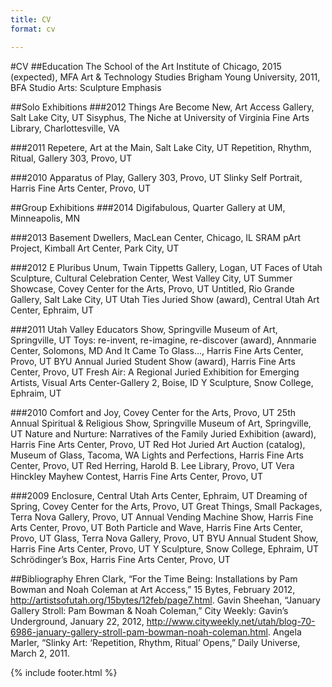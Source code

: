 ```yaml
---
title: CV
format: cv

---
```


#CV
##Education
The School of the Art Institute of Chicago, 2015 (expected), MFA Art & Technology Studies
Brigham Young University, 2011, BFA Studio Arts: Sculpture Emphasis

##Solo Exhibitions
###2012	
Things Are Become New, Art Access Gallery, Salt Lake City, UT
Sisyphus, The Niche at University of Virginia Fine Arts Library, Charlottesville, VA

###2011	
Repetere, Art at the Main, Salt Lake City, UT
Repetition, Rhythm, Ritual, Gallery 303, Provo, UT

###2010	
Apparatus of Play, Gallery 303, Provo, UT
Slinky Self Portrait, Harris Fine Arts Center, Provo, UT

##Group Exhibitions
###2014	
Digifabulous, Quarter Gallery at UM, Minneapolis, MN

###2013	
Basement Dwellers, MacLean Center, Chicago, IL
SRAM pArt Project, Kimball Art Center, Park City, UT

###2012	
E Pluribus Unum, Twain Tippetts Gallery, Logan, UT
Faces of Utah Sculpture, Cultural Celebration Center, West Valley City, UT
Summer Showcase, Covey Center for the Arts, Provo, UT
Untitled, Rio Grande Gallery, Salt Lake City, UT
Utah Ties Juried Show (award), Central Utah Art Center, Ephraim, UT

###2011	
Utah Valley Educators Show, Springville Museum of Art, Springville, UT
Toys: re-invent, re-imagine, re-discover (award), Annmarie Center, Solomons, MD
And It Came To Glass..., Harris Fine Arts Center, Provo, UT
BYU Annual Juried Student Show (award), Harris Fine Arts Center, Provo, UT
Fresh Air: A Regional Juried Exhibition for Emerging Artists, Visual Arts Center-Gallery 2, Boise, ID
Y Sculpture, Snow College, Ephraim, UT

###2010	
Comfort and Joy, Covey Center for the Arts, Provo, UT
25th Annual Spiritual & Religious Show, Springville Museum of Art, Springville, UT
Nature and Nurture: Narratives of the Family Juried Exhibition (award), Harris Fine Arts Center, Provo, UT
Red Hot Juried Art Auction (catalog), Museum of Glass, Tacoma, WA
Lights and Perfections, Harris Fine Arts Center, Provo, UT
Red Herring, Harold B. Lee Library, Provo, UT
Vera Hinckley Mayhew Contest, Harris Fine Arts Center, Provo, UT

###2009	
Enclosure, Central Utah Arts Center, Ephraim, UT
Dreaming of Spring, Covey Center for the Arts, Provo, UT
Great Things, Small Packages, Terra Nova Gallery, Provo, UT
Annual Vending Machine Show, Harris Fine Arts Center, Provo, UT
Both Particle and Wave, Harris Fine Arts Center, Provo, UT
Glass, Terra Nova Gallery, Provo, UT
BYU Annual Student Show, Harris Fine Arts Center, Provo, UT
Y Sculpture, Snow College, Ephraim, UT
Schrödinger’s Box, Harris Fine Arts Center, Provo, UT

##Bibliography
Ehren Clark, “For the Time Being: Installations by Pam Bowman and Noah Coleman at Art Access,” 15 	Bytes, February 2012, http://artistsofutah.org/15bytes/12feb/page7.html.
Gavin Sheehan, “January Gallery Stroll: Pam Bowman & Noah Coleman,” City Weekly: Gavin’s Underground, January 22, 2012, http://www.cityweekly.net/utah/blog-70-6986-january-gallery-stroll-pam-bowman-noah-coleman.html.
Angela Marler, “Slinky Art: ‘Repetition, Rhythm, Ritual’ Opens,” Daily Universe, March 2, 2011.

{% include footer.html %}